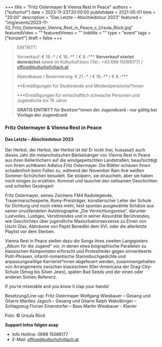 +++
title = "Fritz Ostermayer & Vienna Rest in Peace"
authors = ["kulturhof"]
date = 2023-11-23T20:00:00
publishdate = 2021-05-01
time = "20:00"
description = "Das Letzte – Abschiedstour 2023"
featured = "img/events/2023-11-02_Fritz_Ostermayer_Vienna_Rest_in_Peace_c_Ursula_Röck.jpg"
featuredVideo = ""
featuredVimeo = ""
linktitle = ""
type = "event"
tags = ["konzert"]
draft = false
+++

> EINTRITT: 
> 
> Vorverkauf: € 18.-\* / € 16.-\*\* / € 8.-\*\*\* **Vorverkauf startet demnächst** sowie im Kulturhof:büro (Tel.: +43 699 15088177) / office@kulturhofvillach.at
>
> Abendkasse / Reservierung: € 21.-\* / € 16.-\*\* / € 8.-\*\*\*
> 
> \*\*Ermäßigungen für Studierende und Mindestpensionist\*innen
> 
> \*\*\*Ermäßigungen für wirtschaftlich schwache Personen und Jugendliche bis 19 Jahre
> 
> **GRATIS EINTRITT für Besitzer\*innen der Jugendcard - nur gültig bei Vorlage der Jugendcard**


### Fritz Ostermayer & Vienna Rest in Peace

#### Das Letzte – Abschiedstour 2023


Der Herbst, der Herbst, der Herbst ist da! Er lockt (hei, hussasa!) auch dieses Jahr die melancholischen Bänkelsänger von Vienna Rest in Peace aus ihren Kellerlöchern auf die windgepeitschten Landstraßen, beaufsichtigt von ihrem achtbaren Adlatus Fritz Ostermayer. Die Blätter schauen ihnen schadenfroh beim Fallen zu, während der November Rain ihre weißen Sommer-Schühchen besudelt. Sie stolpern, sie straucheln, aber sie haben noch einiges zu erzählen. Kommet und lauschet den seltsamen Geschichten und schiefen Gesängen!

Fritz Ostermayer, seines Zeichens FM4 Radiolegende, Trauermarschexperte, Romy-Preisträger, künstlerischer Leiter der Schule für Dichtung und noch vieles mehr, liest spontan ausgewählte Schätze aus seiner unvollendeten Autobiographie „Die Vernichtungsreise“, darunter Lustvolles, Lustiges, Verstörendes und in seiner Absurdität Berührendes, wie Geschichten über jugendliche Masturbationsexzesse zu Ehren von Uschi Glas, Alpträume von Papst Benedikt dem XVI. oder die allerletzte Playlist vor dem Sterben.

Vienna Rest in Peace stellen dazu die Songs ihres zweiten Langspielers „Album für die Jugend“ vor, in denen etwa biographische Parallelen zu klassischen Komponisten erforscht und Protestlieder gegen sinnentleerte Polit-Phrasen, infantil-romantische Stammbuchgedichte und anpassungswillige Karrierist*innen abgefeuert werden, zusammengehalten von Arrangements zwischen klassischem 90er-Americana der Drag-City-Schule (Smog bis Silver Jews), späten Bad Seeds und der einen oder anderen Sixties-Referenz.

If you’re miserable and you know it clap your hands!


Besetzung/Line-up:
Fritz Ostermayer
Wolfgang Wiesbauer – Gesang und Gitarre
Marilies Jagsch – Gesang und Gitarre
Ralph Wakolbinger – Schlagzeug
Florian Emerstorfer – Bass
Martin Wiesbauer - Klavier

Foto: © Ursula Röck

**Support Infos folgen asap**


- Info Hotline: 0699 15088177 
- E-Mail: office@kulturhofvillach.at

